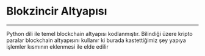 # Blokzincir Altyapısı
---
Python dili ile temel blockchain altyapısı kodlanmıştır. Bilindiği üzere kripto paralar blockchain altyapısını kullanır ki burada kastettiğimiz şey yapıya işlemler kısmının eklenmesi ile elde edilir
